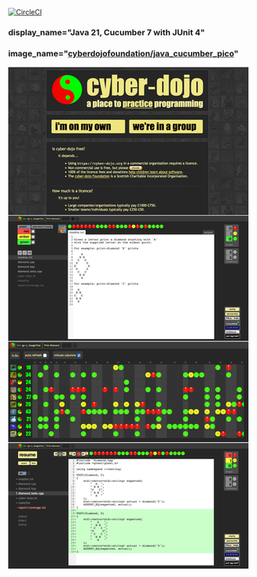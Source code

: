 [![CircleCI](https://circleci.com/gh/cyber-dojo-start-points/java-cucumberpico.svg?style=svg)](https://circleci.com/gh/cyber-dojo-start-points/java-cucumberpico)

### display_name="Java 21, Cucumber 7 with JUnit 4"
### image_name="[cyberdojofoundation/java_cucumber_pico](https://hub.docker.com/repository/docker/cyberdojofoundation/java_cucumber_pico)"

![cyber-dojo.org home page](https://github.com/cyber-dojo/cyber-dojo/blob/master/shared/home_page_snapshot.png)
